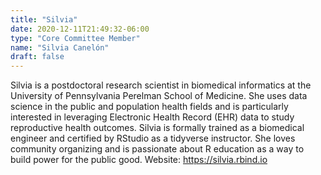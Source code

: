 ```yaml
---
title: "Silvia"
date: 2020-12-11T21:49:32-06:00
type: "Core Committee Member"
name: "Silvia Canelón"
draft: false
---
```


Silvia is a postdoctoral research scientist in biomedical informatics at the University of Pennsylvania Perelman School of Medicine. She uses data science in the public and population health fields and is particularly interested in leveraging Electronic Health Record (EHR) data to study reproductive health outcomes. Silvia is formally trained as a biomedical engineer and certified by RStudio as a tidyverse instructor. She loves community organizing and is passionate about R education as a way to build power for the public good. Website: https://silvia.rbind.io 